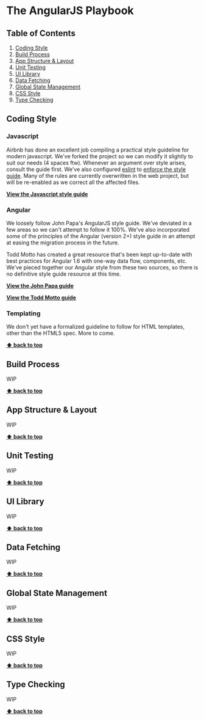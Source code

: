 # The AngularJS Playbook

## Table of Contents

1. [Coding Style](#coding-style)
1. [Build Process](#build-process)
1. [App Structure & Layout](#app-structure--layout)
1. [Unit Testing](#unit-testing)
1. [UI Library](#ui-library)
1. [Data Fetching](#data-fetching)
1. [Global State Management](#global-state-management)
1. [CSS Style](#css-style)
1. [Type Checking](#type-checking)

## Coding Style

### Javascript

Airbnb has done an excellent job compiling a practical style guideline for modern javascript. We've forked the project so we can modify it slightly to suit our needs (4 spaces ftw). Whenever an argument over style arises, consult the guide first. We've also configured [eslint](http://eslint.org/) to [enforce the style guide](https://github.com/airbnb/javascript/blob/master/linters/.eslintrc). Many of the rules are currently overwritten in the web project, but will be re-enabled as we correct all the affected files.

**[View the Javascript style guide](https://github.com/portfolium/javascript)**

### Angular

We loosely follow John Papa's AngularJS style guide. We've deviated in a few areas so we can't attempt to follow it 100%. We've also incorporated some of the principles of the Angular (version 2+) style guide in an attempt at easing the migration process in the future.

Todd Motto has created a great resource that's been kept up-to-date with best practices for Angular 1.6 with one-way data flow, components, etc. We've pieced together our Angular style from these two sources, so there is no definitive style guide resource at this time.

**[View the John Papa guide](https://github.com/johnpapa/angular-styleguide/blob/master/a1/README.md)**

**[View the Todd Motto guide](https://github.com/toddmotto/angular-styleguide)**

### Templating

We don't yet have a formalized guideline to follow for HTML templates, other than the HTML5 spec. More to come.

**[⬆ back to top](#table-of-contents)**

## Build Process

WIP

**[⬆ back to top](#table-of-contents)**

## App Structure & Layout

WIP

**[⬆ back to top](#table-of-contents)**

## Unit Testing

WIP

**[⬆ back to top](#table-of-contents)**

## UI Library

WIP

**[⬆ back to top](#table-of-contents)**

## Data Fetching

WIP

**[⬆ back to top](#table-of-contents)**

## Global State Management

WIP

**[⬆ back to top](#table-of-contents)**

## CSS Style

WIP

**[⬆ back to top](#table-of-contents)**

## Type Checking

WIP

**[⬆ back to top](#table-of-contents)**
